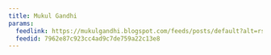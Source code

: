 ```yaml
---
title: Mukul Gandhi
params:
  feedlink: https://mukulgandhi.blogspot.com/feeds/posts/default?alt=rss
  feedid: 7962e87c923cc4ad9c7de759a22c13e8
---
```

